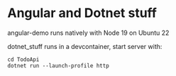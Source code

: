 # Angular and Dotnet stuff

angular-demo runs natively with Node 19 on Ubuntu 22

dotnet_stuff runs in a devcontainer, start server with:

```
cd TodoApi
dotnet run --launch-profile http
```